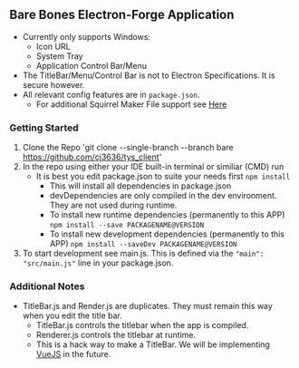 ## Bare Bones Electron-Forge Application

* Currently only supports Windows: 
    * Icon URL
    * System Tray
    * Application Control Bar/Menu
* The TitleBar/Menu/Control Bar is not to Electron Specifications. It is secure however.
* All relevant config features are in `package.json`.
    * For additional Squirrel Maker File support see [Here]

### Getting Started
1. Clone the Repo
    'git clone --single-branch --branch bare https://github.com/cj3636/tys_client'
2. In the repo using either your IDE built-in terminal or similiar (CMD) run
    * It is best you edit package.json to suite your needs first
    `npm install`
        * This will install all dependencies in package.json
        * devDependencies are only compiled in the dev environment. They are not used during runtime.
        * To install new runtime dependencies (permanently to this APP)
            `npm install --save PACKAGENAME@VERSION`
        * To install new development dependencies (permanently to this APP)
            `npm install --saveDev PACKAGENAME@VERSION`
3. To start development see main.js. This is defined via the `"main": "src/main.js"` line in your package.json.
### Additional Notes          
* TitleBar.js and Render.js are duplicates. They must remain this way when you edit the title bar.
    * TitleBar.js controls the titlebar when the app is compiled.
    * Renderer.js controls the titlebar at runtime.
    * This is a hack way to make a TitleBar. We will be implementing [VueJS] in the future.

[Here]: https://js.electronforge.io/maker/squirrel/interfaces/makersquirrelconfig

[VueJS]: https://vuejs.org/v2/guide/
